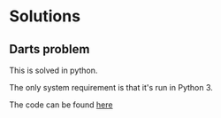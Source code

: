 # Solutions
## Darts problem
This is solved in python. 

The only system requirement is that it's run in Python 3.

The code can be found [here](darts.py)